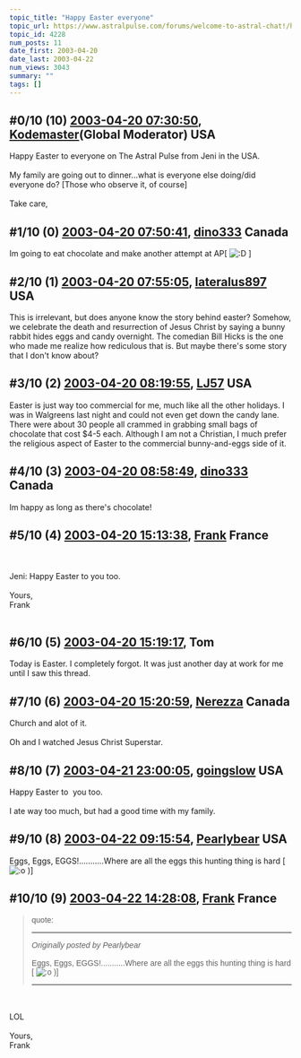 ```yaml
---
topic_title: "Happy Easter everyone"
topic_url: https://www.astralpulse.com/forums/welcome-to-astral-chat!/happy-easter-everyone
topic_id: 4228
num_posts: 11
date_first: 2003-04-20
date_last: 2003-04-22
num_views: 3043
summary: ""
tags: []
---
```


## \#0/10 (10) [2003-04-20 07:30:50](https://www.astralpulse.com/forums/index.php?msg=119937), [Kodemaster](https://www.astralpulse.com/forums/profile/?u=426)(Global Moderator) USA ##
<section>
Happy Easter to everyone on The Astral Pulse from Jeni in the USA.
<br>
<br>
My family are going out to dinner...what is everyone else doing/did everyone do? [Those who observe it, of course]
<br>
<br>
Take care,
</section>

## \#1/10 (0) [2003-04-20 07:50:41](https://www.astralpulse.com/forums/index.php?msg=28525), [dino333](https://www.astralpulse.com/forums/profile/?u=2173) Canada ##
<section>
Im going to eat chocolate and make another attempt at AP[
<img alt=":D" class="smiley" src="https://www.astralpulse.com/forums/Smileys/fugue/cheesy.png" title="Cheesy"/>
]
</section>

## \#2/10 (1) [2003-04-20 07:55:05](https://www.astralpulse.com/forums/index.php?msg=28529), [lateralus897](https://www.astralpulse.com/forums/profile/?u=202) USA ##
<section>
This is irrelevant, but does anyone know the story behind easter? Somehow, we celebrate the death and resurrection of Jesus Christ by saying a bunny rabbit hides eggs and candy overnight. The comedian Bill Hicks is the one who made me realize how rediculous that is. But maybe there's some story that I don't know about?
</section>

## \#3/10 (2) [2003-04-20 08:19:55](https://www.astralpulse.com/forums/index.php?msg=28532), [LJ57](https://www.astralpulse.com/forums/profile/?u=1835) USA ##
<section>
Easter is just way too commercial for me, much like all the other holidays. I was in Walgreens last night and could not even get down the candy lane. There were about 30 people all crammed in grabbing small bags of chocolate that cost $4-5 each. Although I am not a Christian, I much prefer the religious aspect of Easter to the commercial bunny-and-eggs side of it.
</section>

## \#4/10 (3) [2003-04-20 08:58:49](https://www.astralpulse.com/forums/index.php?msg=28536), [dino333](https://www.astralpulse.com/forums/profile/?u=2173) Canada ##
<section>
Im happy as long as there's chocolate!
</section>

## \#5/10 (4) [2003-04-20 15:13:38](https://www.astralpulse.com/forums/index.php?msg=28558), [Frank](https://www.astralpulse.com/forums/profile/?u=359) France ##
<section>
<br>
<br>
Jeni: Happy Easter to you too.
<br>
<br>
Yours,
<br>
Frank
<br>
<br>
</section>

## \#6/10 (5) [2003-04-20 15:19:17](https://www.astralpulse.com/forums/index.php?msg=28559), Tom  ##
<section>
Today is Easter. I completely forgot. It was just another day at work for me until I saw this thread.
<br>
</section>

## \#7/10 (6) [2003-04-20 15:20:59](https://www.astralpulse.com/forums/index.php?msg=28560), [Nerezza](https://www.astralpulse.com/forums/profile/?u=740) Canada ##
<section>
Church and alot of it.
<br>
<br>
Oh and I watched Jesus Christ Superstar.
</section>

## \#8/10 (7) [2003-04-21 23:00:05](https://www.astralpulse.com/forums/index.php?msg=28685), [goingslow](https://www.astralpulse.com/forums/profile/?u=1529) USA ##
<section>
Happy Easter to  you too.
<br>
<br>
I ate way too much, but had a good time with my family.
</section>

## \#9/10 (8) [2003-04-22 09:15:54](https://www.astralpulse.com/forums/index.php?msg=28717), [Pearlybear](https://www.astralpulse.com/forums/profile/?u=832) USA ##
<section>
Eggs, Eggs, EGGS!...........Where are all the eggs this hunting thing is hard [
<img alt=":o" class="smiley" src="https://www.astralpulse.com/forums/Smileys/fugue/shocked.png" title="Shocked"/>
)]
</section>

## \#10/10 (9) [2003-04-22 14:28:08](https://www.astralpulse.com/forums/index.php?msg=28739), [Frank](https://www.astralpulse.com/forums/profile/?u=359) France ##
<section>
<blockquote id='"quote"'>
 <font face='"Arial"' id='"quote"' size='"1"'>
  quote:
  <hr height='"1"' id='"quote"' noshade=""/>
  <i>
   Originally posted by Pearlybear
  </i>
  <br>
  <br>
  Eggs, Eggs, EGGS!...........Where are all the eggs this hunting thing is hard [
  <img alt=":o" class="smiley" src="https://www.astralpulse.com/forums/Smileys/fugue/shocked.png" title="Shocked"/>
  )]
  <br>
  <hr height='"1"' id='"quote"' noshade=""/>
 </font>
</blockquote>
<br>
<br>
LOL
<br>
<br>
Yours,
<br>
Frank
<br>
<br>
</section>